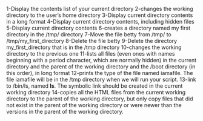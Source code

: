 1-Display the contents list of your current directory
2-changes the working directory to the user’s home directory
3-Display current directory contents in a long format
4-Display current directory contents, including hidden files
5-Display current directory contents
6-creates a directory named my first directory in the /tmp/ directory
7-Move the file betty from /tmp/ to /tmp/my_first_directory
8-Delete the file betty
9-Delete the directory my_first_directory that is in the /tmp directory
10-changes the working directory to the previous one
11-lists all files (even ones with names beginning with a period character, which are normally hidden) in the current directory and the parent of the working directory and the /boot directory (in this order), in long format
12-prints the type of the file named iamafile. The file iamafile will be in the /tmp directory when we will run your script.
13-link to /bin/ls, named __ls__. The symbolic link should be created in the current working directory
14-copies all the HTML files from the current working directory to the parent of the working directory, but only copy files that did not exist in the parent of the working directory or were newer than the versions in the parent of the working directory.
